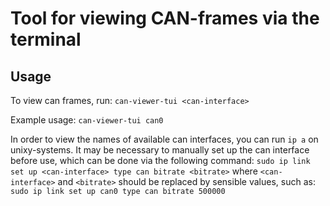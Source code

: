 # Tool for viewing CAN-frames via the terminal

## Usage
To view can frames, run:
`can-viewer-tui <can-interface>`

Example usage:
`can-viewer-tui can0`

In order to view the names of available can interfaces, you can run `ip a` on unixy-systems.
It may be necessary to manually set up the can interface before use, which can be done
via the following command:
`sudo ip link set up <can-interface> type can bitrate <bitrate>`
where `<can-interface>` and `<bitrate>` should be replaced by sensible values, such as:
`sudo ip link set up can0 type can bitrate 500000`

